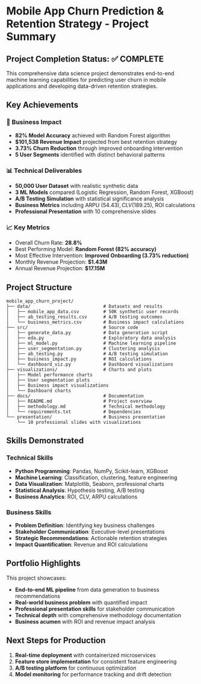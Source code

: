 # Mobile App Churn Prediction & Retention Strategy - Project Summary

## Project Completion Status: ✅ COMPLETE

This comprehensive data science project demonstrates end-to-end machine learning capabilities for predicting user churn in mobile applications and developing data-driven retention strategies.

## Key Achievements

### 🎯 Business Impact
- **82% Model Accuracy** achieved with Random Forest algorithm
- **$101,538 Revenue Impact** projected from best retention strategy
- **3.73% Churn Reduction** through improved onboarding intervention
- **5 User Segments** identified with distinct behavioral patterns

### 📊 Technical Deliverables
- **50,000 User Dataset** with realistic synthetic data
- **3 ML Models** compared (Logistic Regression, Random Forest, XGBoost)
- **A/B Testing Simulation** with statistical significance analysis
- **Business Metrics** including ARPU ($54.43), CLV ($189.25), ROI calculations
- **Professional Presentation** with 10 comprehensive slides

### 📈 Key Metrics
- Overall Churn Rate: **28.8%**
- Best Performing Model: **Random Forest (82% accuracy)**
- Most Effective Intervention: **Improved Onboarding (3.73% reduction)**
- Monthly Revenue Projection: **$1.43M**
- Annual Revenue Projection: **$17.15M**

## Project Structure

```
mobile_app_churn_project/
├── data/                           # Datasets and results
│   ├── mobile_app_data.csv         # 50K synthetic user records
│   ├── ab_testing_results.csv      # A/B testing outcomes
│   └── business_metrics.csv        # Business impact calculations
├── src/                            # Source code
│   ├── generate_data.py            # Data generation script
│   ├── eda.py                      # Exploratory data analysis
│   ├── ml_model.py                 # Machine learning pipeline
│   ├── user_segmentation.py        # Clustering analysis
│   ├── ab_testing.py               # A/B testing simulation
│   ├── business_impact.py          # ROI calculations
│   └── dashboard_viz.py            # Dashboard visualizations
├── visualizations/                 # Charts and plots
│   ├── Model performance charts
│   ├── User segmentation plots
│   ├── Business impact visualizations
│   └── Dashboard charts
├── docs/                           # Documentation
│   ├── README.md                   # Project overview
│   ├── methodology.md              # Technical methodology
│   └── requirements.txt            # Dependencies
└── presentation/                   # Business presentation
    └── 10 professional slides with visualizations
```

## Skills Demonstrated

### Technical Skills
- **Python Programming**: Pandas, NumPy, Scikit-learn, XGBoost
- **Machine Learning**: Classification, clustering, feature engineering
- **Data Visualization**: Matplotlib, Seaborn, professional charts
- **Statistical Analysis**: Hypothesis testing, A/B testing
- **Business Analytics**: ROI, CLV, ARPU calculations

### Business Skills
- **Problem Definition**: Identifying key business challenges
- **Stakeholder Communication**: Executive-level presentations
- **Strategic Recommendations**: Actionable retention strategies
- **Impact Quantification**: Revenue and ROI calculations

## Portfolio Highlights

This project showcases:
- **End-to-end ML pipeline** from data generation to business recommendations
- **Real-world business problem** with quantified impact
- **Professional presentation skills** for stakeholder communication
- **Technical depth** with comprehensive methodology documentation
- **Business acumen** with ROI and revenue impact analysis

## Next Steps for Production

1. **Real-time deployment** with containerized microservices
2. **Feature store implementation** for consistent feature engineering
3. **A/B testing platform** for continuous optimization
4. **Model monitoring** for performance tracking and drift detection

